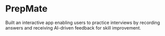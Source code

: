 # PrepMate
Built an interactive app enabling users to practice interviews by recording answers and receiving AI-driven feedback for skill improvement.

